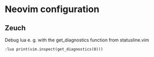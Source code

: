 # Neovim configuration

## Zeuch

Debug lua e. g. with the get_diagnostics function from statusline.vim

    :lua print(vim.inspect(get_diagnostics(0)))
